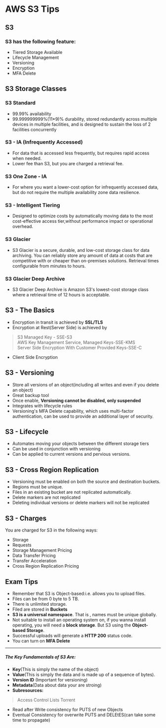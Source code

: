# AWS S3 Tips 
## S3 

### S3 has the following feature:

* Tiered Storage Available  
* Lifecycle Management  
* Versioning  
* Encryption  
* MFA Delete



## S3 Storage Classes
### S3 Standard  
* 99.99% availability  
* 99.999999999%(11*9)% durability, stored redundantly across multiple devices in multiple facilities, and is designed to sustain the loss of 2 facilities concurrently


### S3 - IA (Infrequently Accessed)
* For data that is accessed less frequently, but requires rapid access when needed.
* Lower fee than S3, but you are charged a retrieval fee.


### S3 One Zone - IA  
* For where you want a lower-cost option for infrequently accessed data, but do not require the multiple availability zone data resilience. 
 

### S3 - Intelligent Tiering  

* Designed to optimize costs by automatically moving data to the most cost-effective access tier,without performance impact or operational overhead.

### S3 Glacier
* S3 Glacier is a secure, durable, and low-cost storage class for data archiving. You can reliably store any amount of data at costs that are competitive with or cheaper than on-premises solutions. Retrieval times configurable from minutes to hours.  

### S3 Glacier Deep Archive  
* S3 Glacier Deep Archive is Amazon S3's lowest-cost storage class where a retrieval time of 12 hours is acceptable.  

## S3 - The Basics  
* Encryption in transit is achieved by **SSL/TLS**  
* Encryption at Rest(Server Side) is achieved by   
> S3 Managed Key - SSE-S3  
> AWS Key Management Service, Managed Keys-SSE-KMS  
> Server Side Encryption With Customer Provided Keys-SSE-C
* Client Side Encryption

## S3 - Versioning  
* Store all versions of an object(including all writes and even if you delete an object)  
* Great backup tool  
* Once enable, **Versioning cannot be disabled, only suspended**
* Integrates with lifecycle rules  
* Versioning's MFA Delete capability, which uses multi-factor authentication, can be used to provide an additional layer of security.  

## S3 - Lifecycle  
* Automates moving your objects between the different storage tiers  
* Can be used in conjunction with versioning  
* Can be applied to current versions and pervious versions.  

## S3 - Cross Region Replication  
* Versioning must be enabled on both the source and destination buckets.
* Regions must be unique.
* Files in an existing bucket are not replicated automatically.
* Delete markers are not replicated
* Deleting individual versions or delete markers will not be replicated  

























## S3 - Charges
You are charged for S3 in the following ways:  

* Storage
* Requests  
* Storage Management Pricing  
* Data Transfer Pricing  
* Transfer Acceleration  
* Cross Region Replication Pricing  








































## Exam Tips  
* Remember that S3 is Object-based:i.e. allows you to upload files.
* Files can be from 0 byte to 5 TB.
* There is unlimited storage.
* Filed are stored in **Buckets**
* **S3 is a universal namespace**. That is , names must be unique globally.
* Not suitable to install an operating system on, if you wanna install operating, you will need a **block storage**. But S3 using the **Object-based Storage**.  
* Successful uploads will generate a **HTTP 200** status code.  
* You can turn on **MFA Delete**   

---

##### The Key Fundamentals of S3 Are:
* **Key**(This is simply the name of the object)  
* **Value**(This is simply the data and is made up of a sequence of bytes).
* **Version ID** (Important for versioning)  
* **Metadata**(Data about data your are stroing)  
* **Subresources:**  
> Access Control Lists
> Torrent  
* Read after Write consistency for PUTS of new Objects  
* Eventual Consistency for overwrite PUTS and DELEtES(can take some time to propagate)   



















